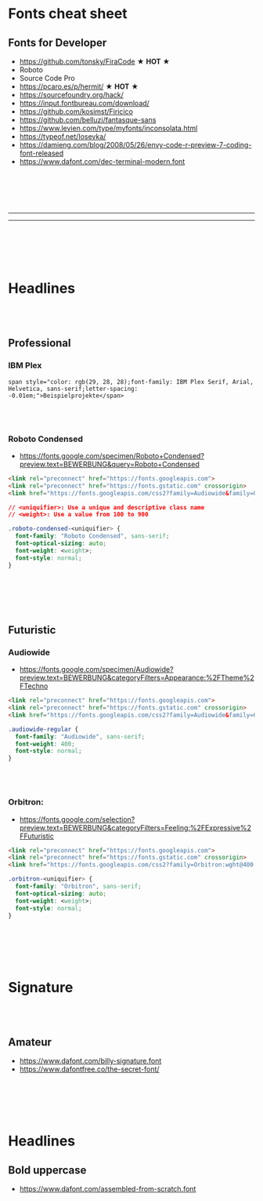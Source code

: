 # Fonts cheat sheet















## Fonts for Developer
- https://github.com/tonsky/FiraCode  ★ **HOT** ★
- Roboto
- Source Code Pro
- https://pcaro.es/p/hermit/ ★ **HOT** ★
- https://sourcefoundry.org/hack/
- https://input.fontbureau.com/download/
- https://github.com/kosimst/Firicico
- https://github.com/belluzj/fantasque-sans
- https://www.levien.com/type/myfonts/inconsolata.html
- https://typeof.net/Iosevka/
- https://damieng.com/blog/2008/05/26/envy-code-r-preview-7-coding-font-released
- https://www.dafont.com/dec-terminal-modern.font








<br><br>
<br><br>

 _____________________________________________________
 _____________________________________________________

<br><br>
<br><br>



# Headlines







<br><br>

## Professional

### IBM Plex
```
span style="color: rgb(29, 28, 28);font-family: IBM Plex Serif, Arial, Helvetica, sans-serif;letter-spacing: -0.01em;">Beispielprojekte</span>
```

<br><br>

### Roboto Condensed
- https://fonts.google.com/specimen/Roboto+Condensed?preview.text=BEWERBUNG&query=Roboto+Condensed
```html
<link rel="preconnect" href="https://fonts.googleapis.com">
<link rel="preconnect" href="https://fonts.gstatic.com" crossorigin>
<link href="https://fonts.googleapis.com/css2?family=Audiowide&family=Orbitron:wght@400..900&family=Roboto+Condensed:ital,wght@0,100..900;1,100..900&display=swap" rel="stylesheet">

```
```css
// <uniquifier>: Use a unique and descriptive class name
// <weight>: Use a value from 100 to 900

.roboto-condensed-<uniquifier> {
  font-family: "Roboto Condensed", sans-serif;
  font-optical-sizing: auto;
  font-weight: <weight>;
  font-style: normal;
}

```







<br><br>
<br><br>

## Futuristic

### Audiowide
- https://fonts.google.com/specimen/Audiowide?preview.text=BEWERBUNG&categoryFilters=Appearance:%2FTheme%2FTechno
```html
<link rel="preconnect" href="https://fonts.googleapis.com">
<link rel="preconnect" href="https://fonts.gstatic.com" crossorigin>
<link href="https://fonts.googleapis.com/css2?family=Audiowide&family=Orbitron:wght@400..900&display=swap" rel="stylesheet">
```
```css
.audiowide-regular {
  font-family: "Audiowide", sans-serif;
  font-weight: 400;
  font-style: normal;
}
```

<br><br>

### Orbitron:
- https://fonts.google.com/selection?preview.text=BEWERBUNG&categoryFilters=Feeling:%2FExpressive%2FFuturistic
```html
<link rel="preconnect" href="https://fonts.googleapis.com">
<link rel="preconnect" href="https://fonts.gstatic.com" crossorigin>
<link href="https://fonts.googleapis.com/css2?family=Orbitron:wght@400..900&display=swap" rel="stylesheet">
```
```css
.orbitron-<uniquifier> {
  font-family: "Orbitron", sans-serif;
  font-optical-sizing: auto;
  font-weight: <weight>;
  font-style: normal;
}
```









<br><br>
<br><br>

# Signature

<br><br>

## Amateur
- https://www.dafont.com/billy-signature.font
- https://www.dafontfree.co/the-secret-font/


<br><br>
<br><br>

# Headlines

## Bold uppercase
- https://www.dafont.com/assembled-from-scratch.font
